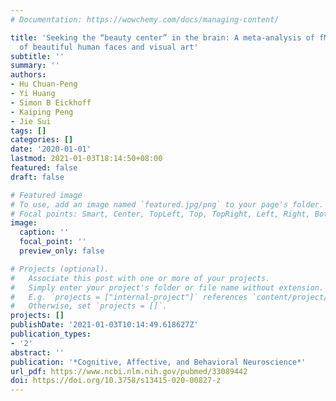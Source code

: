 ```yaml
---
# Documentation: https://wowchemy.com/docs/managing-content/

title: 'Seeking the “beauty center” in the brain: A meta-analysis of fMRI studies
  of beautiful human faces and visual art'
subtitle: ''
summary: ''
authors:
- Hu Chuan-Peng
- Yi Huang
- Simon B Eickhoff
- Kaiping Peng
- Jie Sui
tags: []
categories: []
date: '2020-01-01'
lastmod: 2021-01-03T18:14:50+08:00
featured: false
draft: false

# Featured image
# To use, add an image named `featured.jpg/png` to your page's folder.
# Focal points: Smart, Center, TopLeft, Top, TopRight, Left, Right, BottomLeft, Bottom, BottomRight.
image:
  caption: ''
  focal_point: ''
  preview_only: false

# Projects (optional).
#   Associate this post with one or more of your projects.
#   Simply enter your project's folder or file name without extension.
#   E.g. `projects = ["internal-project"]` references `content/project/deep-learning/index.md`.
#   Otherwise, set `projects = []`.
projects: []
publishDate: '2021-01-03T10:14:49.618627Z'
publication_types:
- '2'
abstract: ''
publication: '*Cognitive, Affective, and Behavioral Neuroscience*'
url_pdf: https://www.ncbi.nlm.nih.gov/pubmed/33089442
doi: https://doi.org/10.3758/s13415-020-00827-z
---
```

